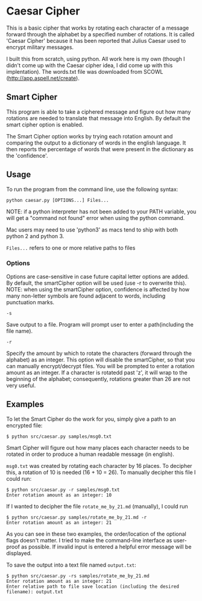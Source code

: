 # Caesar Cipher
This is a basic cipher that works by rotating each character of a message forward through the alphabet
by a specified number of rotations. It is called 'Caesar Cipher' because it has been reported that
Julius Caesar used to encrypt military messages.

I built this from scratch, using python. All work here is my own (though I didn't come up with the
Caesar cipher idea, I did come up with this implentation). The words.txt file was downloaded from SCOWL (http://app.aspell.net/create).

## Smart Cipher
This program is able to take a ciphered message and figure out how many rotations are needed to translate
that message into English. By default the smart cipher option is enabled.

The Smart Cipher option works by trying each rotation amount and comparing the output to a dictionary
of words in the english language. It then reports the percentage of words that were present in the dictionary as the 'confidence'.
## Usage
To run the program from the command line, use the following syntax:
```
python caesar.py [OPTIONS...] Files... 
```

NOTE: if a python interpreter has not been added to your PATH variable, you will get a "command not found" error when using the python command. 

Mac users may need to use 'python3' as macs tend to ship with both python 2 and python 3.

`Files...` refers to one or more relative paths to files

### Options
Options are case-sensitive in case future capital letter options are added.</br>
By default, the smartCipher option will be used (use -r to overwrite this). </br>
NOTE: when using the smartCipher option, confidence is affected by how many non-letter symbols are found adjacent to words, including punctuation marks.
```
-s
```
Save output to a file. Program will prompt user to enter a path(including the file name).
```
-r
```
Specify the amount by which to rotate the characters (forward through the alphabet) as an integer.
This option will disable the smartCipher, so that you can manually encrypt/decrypt files. You will be 
prompted to enter a rotation amount as an integer. If a character is rotatedd past 'z', it will wrap to 
the beginning of the alphabet; consequently, rotations greater than 26 are not very useful.



## Examples
To let the Smart Cipher do the work for you, simply give a path to an encrypted file:
```
$ python src/caesar.py samples/msg0.txt
```
Smart Cipher will figure out how many places each character needs to be rotated in order to produce
a human readable message (in english).

`msg0.txt` was created by rotating each character by 16 places. To decipher this, a rotation of 10 is needed (16 + 10 = 26). To manually decipher this file I could run:
```
$ python src/caesar.py -r samples/msg0.txt
Enter rotation amount as an integer: 10
```

If I wanted to decipher the file `rotate_me_by_21.md` (manually), I could run
```
$ python src/caesar.py samples/rotate_me_by_21.md -r
Enter rotation amount as an integer: 21
```
As you can see in these two examples, the order/location of the optional flags doesn't matter. I tried to make the command-line 
interface as user-proof as possible. If invalid input is entered a helpful error message will be
displayed.

To save the output into a text file named `output.txt`:
```
$ python src/caesar.py -rs samples/rotate_me_by_21.md
Enter rotation amount as an integer: 21
Enter relative path to file save location (including the desired filename): output.txt

```

